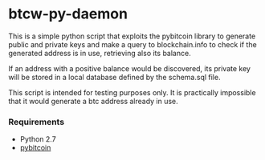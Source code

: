 # btcw-py-daemon

This is a simple python script that exploits the pybitcoin library to generate public and private keys and make a query to blockchain.info to check if the generated address is in use, retrieving also its balance.

If an address with a positive balance would be discovered, its private key will be stored in a local database defined by the schema.sql file.

This script is intended for testing purposes only. It is practically impossible that it would generate a btc address already in use.

### Requirements
- Python 2.7
- [pybitcoin](https://github.com/blockstack/pybitcoin)
